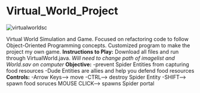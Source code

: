 # Virtual_World_Project
![virtualworldsc](https://user-images.githubusercontent.com/101173706/205523026-e0faffa6-cc69-4678-938b-879511df7e4d.png)


Virtual World Simulation and Game. Focused on refactoring code to follow Object-Oriented Programming concepts.  Customized program to make the project my own game.
**Instructions to Play:**
Download all files and run through VirtualWorld.java.
_Will need to change path of imagelist and World.sav on computer_
**Objective:**
-prevent Spider Entities from capturing food resources
-Dude Entities are allies and help you defend food resources
**Controls:**
-Arrow Keys--> move
-CTRL--> destroy Spider Entity
-SHIFT--> spawn food soruces
MOUSE CLICK--> spawns Spider portal
